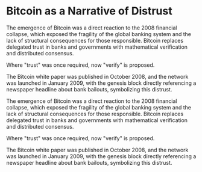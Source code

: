# Bitcoin as a Narrative of Distrust

The emergence of Bitcoin was a direct reaction to the 2008 financial collapse, which exposed the fragility of the global banking system and the lack of structural consequences for those responsible. Bitcoin replaces delegated trust in banks and governments with mathematical verification and distributed consensus.

Where "trust" was once required, now "verify" is proposed.

The Bitcoin white paper was published in October 2008, and the network was launched in January 2009, with the genesis block directly referencing a newspaper headline about bank bailouts, symbolizing this distrust.

The emergence of Bitcoin was a direct reaction to the 2008 financial collapse, which exposed the fragility of the global banking system and the lack of structural consequences for those responsible. Bitcoin replaces delegated trust in banks and governments with mathematical verification and distributed consensus.

Where "trust" was once required, now "verify" is proposed.

The Bitcoin white paper was published in October 2008, and the network was launched in January 2009, with the genesis block directly referencing a newspaper headline about bank bailouts, symbolizing this distrust.
